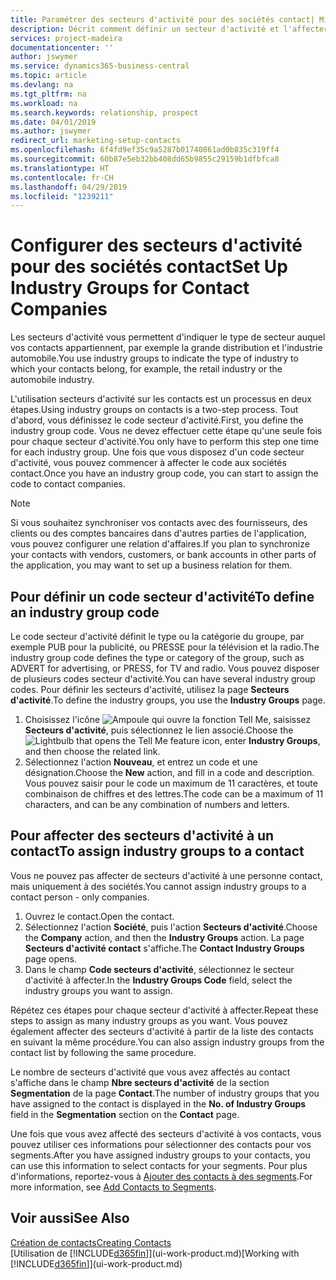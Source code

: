 ```yaml
---
title: Paramétrer des secteurs d'activité pour des sociétés contact| Microsoft Docs
description: Décrit comment définir un secteur d'activité et l'affecter à une société contact, par exemple, le marché de détail ou l'industrie automobile.
services: project-madeira
documentationcenter: ''
author: jswymer
ms.service: dynamics365-business-central
ms.topic: article
ms.devlang: na
ms.tgt_pltfrm: na
ms.workload: na
ms.search.keywords: relationship, prospect
ms.date: 04/01/2019
ms.author: jswymer
redirect_url: marketing-setup-contacts
ms.openlocfilehash: 6f4fd9ef35c9a5287b01740861ad0b835c319ff4
ms.sourcegitcommit: 60b87e5eb32bb408dd65b9855c29159b1dfbfca8
ms.translationtype: HT
ms.contentlocale: fr-CH
ms.lasthandoff: 04/29/2019
ms.locfileid: "1239211"
---
```

# <a name="set-up-industry-groups-for-contact-companies"></a><span data-ttu-id="fc57d-103">Configurer des secteurs d'activité pour des sociétés contact</span><span class="sxs-lookup"><span data-stu-id="fc57d-103">Set Up Industry Groups for Contact Companies</span></span>
<span data-ttu-id="fc57d-104">Les secteurs d'activité vous permettent d'indiquer le type de secteur auquel vos contacts appartiennent, par exemple la grande distribution et l'industrie automobile.</span><span class="sxs-lookup"><span data-stu-id="fc57d-104">You use industry groups to indicate the type of industry to which your contacts belong, for example, the retail industry or the automobile industry.</span></span>

<span data-ttu-id="fc57d-105">L'utilisation secteurs d'activité sur les contacts est un processus en deux étapes.</span><span class="sxs-lookup"><span data-stu-id="fc57d-105">Using industry groups on contacts is a two-step process.</span></span> <span data-ttu-id="fc57d-106">Tout d'abord, vous définissez le code secteur d'activité.</span><span class="sxs-lookup"><span data-stu-id="fc57d-106">First, you define the industry group code.</span></span> <span data-ttu-id="fc57d-107">Vous ne devez effectuer cette étape qu'une seule fois pour chaque secteur d'activité.</span><span class="sxs-lookup"><span data-stu-id="fc57d-107">You only have to perform this step one time for each industry group.</span></span> <span data-ttu-id="fc57d-108">Une fois que vous disposez d'un code secteur d'activité, vous pouvez commencer à affecter le code aux sociétés contact.</span><span class="sxs-lookup"><span data-stu-id="fc57d-108">Once you have an industry group code, you can start to assign the code to contact companies.</span></span>

> [!NOTE]  
>   <span data-ttu-id="fc57d-109">Si vous souhaitez synchroniser vos contacts avec des fournisseurs, des clients ou des comptes bancaires dans d'autres parties de l'application, vous pouvez configurer une relation d'affaires.</span><span class="sxs-lookup"><span data-stu-id="fc57d-109">If you plan to synchronize your contacts with vendors, customers, or bank accounts in other parts of the application, you may want to set up a business relation for them.</span></span>

## <a name="to-define-an-industry-group-code"></a><span data-ttu-id="fc57d-110">Pour définir un code secteur d'activité</span><span class="sxs-lookup"><span data-stu-id="fc57d-110">To define an industry group code</span></span>
<span data-ttu-id="fc57d-111">Le code secteur d'activité définit le type ou la catégorie du groupe, par exemple PUB pour la publicité, ou PRESSE pour la télévision et la radio.</span><span class="sxs-lookup"><span data-stu-id="fc57d-111">The industry group code defines the type or category of the group, such as ADVERT for advertising, or PRESS, for TV and radio.</span></span> <span data-ttu-id="fc57d-112">Vous pouvez disposer de plusieurs codes secteur d'activité.</span><span class="sxs-lookup"><span data-stu-id="fc57d-112">You can have several industry group codes.</span></span> <span data-ttu-id="fc57d-113">Pour définir les secteurs d'activité, utilisez la page **Secteurs d'activité**.</span><span class="sxs-lookup"><span data-stu-id="fc57d-113">To define the industry groups, you use the **Industry Groups** page.</span></span>

1. <span data-ttu-id="fc57d-114">Choisissez l'icône ![Ampoule qui ouvre la fonction Tell Me](media/ui-search/search_small.png "Dites-moi ce que vous voulez faire"), saisissez **Secteurs d'activité**, puis sélectionnez le lien associé.</span><span class="sxs-lookup"><span data-stu-id="fc57d-114">Choose the ![Lightbulb that opens the Tell Me feature](media/ui-search/search_small.png "Tell me what you want to do") icon, enter **Industry Groups**, and then choose the related link.</span></span>
2. <span data-ttu-id="fc57d-115">Sélectionnez l'action **Nouveau**, et entrez un code et une désignation.</span><span class="sxs-lookup"><span data-stu-id="fc57d-115">Choose the **New** action, and fill in a code and description.</span></span> <span data-ttu-id="fc57d-116">Vous pouvez saisir pour le code un maximum de 11 caractères, et toute combinaison de chiffres et des lettres.</span><span class="sxs-lookup"><span data-stu-id="fc57d-116">The code can be a maximum of 11 characters, and can be any combination of numbers and letters.</span></span>

## <a name="AssignIndustryGroupContact"></a> <span data-ttu-id="fc57d-117">Pour affecter des secteurs d'activité à un contact</span><span class="sxs-lookup"><span data-stu-id="fc57d-117">To assign industry groups to a contact</span></span>
<span data-ttu-id="fc57d-118">Vous ne pouvez pas affecter de secteurs d'activité à une personne contact, mais uniquement à des sociétés.</span><span class="sxs-lookup"><span data-stu-id="fc57d-118">You cannot assign industry groups to a contact person - only companies.</span></span>

1. <span data-ttu-id="fc57d-119">Ouvrez le contact.</span><span class="sxs-lookup"><span data-stu-id="fc57d-119">Open the contact.</span></span>
2. <span data-ttu-id="fc57d-120">Sélectionnez l'action **Société**, puis l'action **Secteurs d'activité**.</span><span class="sxs-lookup"><span data-stu-id="fc57d-120">Choose the **Company** action, and then the **Industry Groups** action.</span></span> <span data-ttu-id="fc57d-121">La page **Secteurs d'activité contact** s'affiche.</span><span class="sxs-lookup"><span data-stu-id="fc57d-121">The **Contact Industry Groups** page opens.</span></span>
3. <span data-ttu-id="fc57d-122">Dans le champ **Code secteurs d'activité**, sélectionnez le secteur d'activité à affecter.</span><span class="sxs-lookup"><span data-stu-id="fc57d-122">In the **Industry Groups Code** field, select the industry groups you want to assign.</span></span>

<span data-ttu-id="fc57d-123">Répétez ces étapes pour chaque secteur d'activité à affecter.</span><span class="sxs-lookup"><span data-stu-id="fc57d-123">Repeat these steps to assign as many industry groups as you want.</span></span> <span data-ttu-id="fc57d-124">Vous pouvez également affecter des secteurs d'activité à partir de la liste des contacts en suivant la même procédure.</span><span class="sxs-lookup"><span data-stu-id="fc57d-124">You can also assign industry groups from the contact list by following the same procedure.</span></span>

<span data-ttu-id="fc57d-125">Le nombre de secteurs d'activité que vous avez affectés au contact s'affiche dans le champ **Nbre secteurs d'activité** de la section **Segmentation** de la page **Contact**.</span><span class="sxs-lookup"><span data-stu-id="fc57d-125">The number of industry groups that you have assigned to the contact is displayed in the **No. of Industry Groups** field in the **Segmentation** section on the **Contact** page.</span></span>

<span data-ttu-id="fc57d-126">Une fois que vous avez affecté des secteurs d'activité à vos contacts, vous pouvez utiliser ces informations pour sélectionner des contacts pour vos segments.</span><span class="sxs-lookup"><span data-stu-id="fc57d-126">After you have assigned industry groups to your contacts, you can use this information to select contacts for your segments.</span></span> <span data-ttu-id="fc57d-127">Pour plus d'informations, reportez-vous à [Ajouter des contacts à des segments](marketing-add-contact-segment.md).</span><span class="sxs-lookup"><span data-stu-id="fc57d-127">For more information, see [Add Contacts to Segments](marketing-add-contact-segment.md).</span></span>

## <a name="see-also"></a><span data-ttu-id="fc57d-128">Voir aussi</span><span class="sxs-lookup"><span data-stu-id="fc57d-128">See Also</span></span>
[<span data-ttu-id="fc57d-129">Création de contacts</span><span class="sxs-lookup"><span data-stu-id="fc57d-129">Creating Contacts</span></span>](marketing-create-contact-companies.md)  
<span data-ttu-id="fc57d-130">[Utilisation de [!INCLUDE[d365fin](includes/d365fin_md.md)]](ui-work-product.md)</span><span class="sxs-lookup"><span data-stu-id="fc57d-130">[Working with [!INCLUDE[d365fin](includes/d365fin_md.md)]](ui-work-product.md)</span></span>
